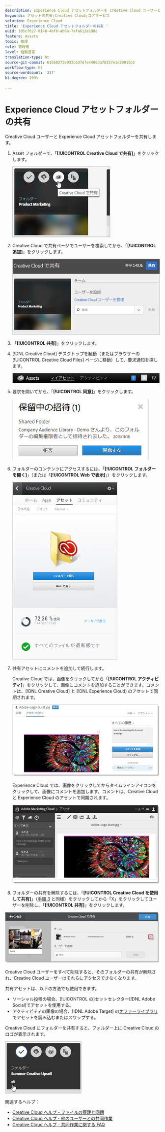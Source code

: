 ```yaml
---
description: Experience Cloud アセットフォルダーを Creative Cloud ユーザーと共有する方法。
keywords: アセットの共有;Creative Cloud;コアサービス
solution: Experience Cloud
title: 'Experience Cloud アセットフォルダーの共有 '
uuid: 105cf627-0148-4bf8-ab6a-7afa612e198c
feature: Assets
topic: 管理
role: 管理者
level: 経験豊富
translation-type: ht
source-git-commit: 61d60273e933c637dfe4400da78257e1c80015b3
workflow-type: ht
source-wordcount: '317'
ht-degree: 100%

---
```



# Experience Cloud アセットフォルダーの共有

Creative Cloud ユーザーと Experience Cloud アセットフォルダーを共有します。

1. Asset フォルダーで、「**[!UICONTROL Creative Cloud で共有]**」をクリックします。

   ![手順の結果](assets/asset-share-cc.png)
1. Creative Cloud で共有ページでユーザーを検索してから、「**[!UICONTROL 追加]**」をクリックします。

   ![](assets/asset-share-cc-page.png)

1. 「**[!UICONTROL 共有]**」をクリックします。
1. [!DNL Creative Cloud] デスクトップを起動（またはブラウザーの [!UICONTROL Creative Cloud Files] ページに移動）して、要求通知を探します。

   ![](assets/cc_share_request.png)
1. 要求を開いてから、「**[!UICONTROL 同意]**」をクリックします。

   ![手順の結果](assets/cc_share_accept.png)
1. フォルダーのコンテンツにアクセスするには、「**[!UICONTROL フォルダーを開く]**」（または「**[!UICONTROL Web で表示]**」）をクリックします。

   ![手順の結果](assets/creative_cloud_open_folder.png)
1. 共有アセットにコメントを追加して続行します。

   Creative Cloud では、画像をクリックしてから「**[!UICONTROL アクティビティ]**」をクリックして、画像にコメントを追加することができます。コメントは、[!DNL Creative Cloud] と [!DNL Experience Cloud] のアセットで同期されます。

   ![](assets/asset_comment_cc.png)

   Experience Cloud では、画像をクリックしてからタイムラインアイコンをクリックして、画像にコメントを追加します。コメントは、Creative Cloud と Experience Cloud のアセットで同期されます。

   ![](assets/asset_comment_mac.png)

1. フォルダーの共有を解除するには、「**[!UICONTROL Creative Cloud を使用して共有]**」（[手順 3](../experience-cloud-assets/t-share-creative-cloud.md#step_BA17CFA185284641A9B878BA29551996) と同様）をクリックしてから「X」をクリックしてユーザーを削除し、「**[!UICONTROL 共有]**」をクリックします。

![](assets/asset_remove_user.png)

Creative Cloud ユーザーをすべて削除すると、そのフォルダーの共有が解除され、Creative Cloud ユーザーはそれらにアクセスできなくなります。

共有アセットは、以下の方法でも使用できます。

* ソーシャル投稿の場合、[!UICONTROL  の]セットセレクター[!DNL Adobe Social]でアセットを使用する。
* アクティビティの画像の場合、[!DNL Adobe Target] の[オファーライブラリ](https://docs.adobe.com/help/ja-JP/target/using/experiences/offers/manage-content.html)でアセットを読み込むまたはスワップする。

Creative Cloud にフォルダーを共有すると、フォルダー上に Creative Cloud のロゴが表示されます。

![](assets/asset-cc-logo.png)

関連するヘルプ：

* [Creative Cloud ヘルプ - ファイルの管理と同期](https://helpx.adobe.com/jp/creative-cloud/help/sync-files.html)
* [Creative Cloud ヘルプ - 他のユーザーとの共同作業](https://helpx.adobe.com/jp/creative-cloud/help/collaboration.html)
* [Creative Cloud ヘルプ - 共同作業に関する FAQ](https://helpx.adobe.com/jp/creative-cloud/help/collaboration-faq.html)
